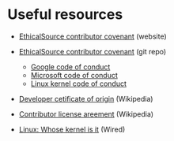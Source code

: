 # Useful resources

* [EthicalSource contributor covenant](https://www.contributor-covenant.org/) (website)
* [EthicalSource contributor covenant](https://github.com/EthicalSource/contributor_covenant) (git repo)
   * [Google code of conduct](https://opensource.google/documentation/reference/releasing/template/CODE_OF_CONDUCT)
   * [Microsoft code of conduct](https://opensource.microsoft.com/codeofconduct/)
   * [Linux kernel code of conduct](https://git.kernel.org/pub/scm/linux/kernel/git/torvalds/linux.git/commit/?id=8a104f8b5867c682d994ffa7a74093c54469c11f)

* [Developer cetificate of origin](https://en.wikipedia.org/wiki/Developer_Certificate_of_Origin) (Wikipedia)
* [Contributor license areement](https://en.wikipedia.org/wiki/Contributor_License_Agreement) (Wikipedia)
* [Linux: Whose kernel is it](https://www.wired.com/2004/05/linux-whose-kernel-is-it/) (Wired)
